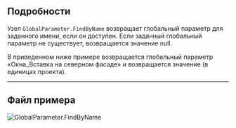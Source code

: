 ## Подробности
Узел `GlobalParameter.FindByName` возвращает глобальный параметр для заданного имени, если он доступен. Если заданный глобальный параметр не существует, возвращается значение null.

В приведенном ниже примере возвращается глобальный параметр «Окна_Вставка на северном фасаде» и возвращается значение (в единицах проекта).
___
## Файл примера

![GlobalParameter.FindByName](./Revit.Elements.GlobalParameter.FindByName_img.jpg)
